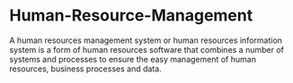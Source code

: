 # Human-Resource-Management
A human resources management system or human resources information system is a form of human resources software that combines a number of systems and processes to ensure the easy management of human resources, business processes and data.
